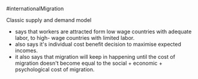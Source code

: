 #internationalMigration 

Classic supply and demand model

- says that workers are attracted form low wage countries with adequate labor, to high- wage countries with limited labor.
- also says it's individual cost benefit decision to maximise expected incomes.
- it also says that migration will keep in happening until the cost of migration doesn't become equal to the social + economic + psychological cost of migration. 
